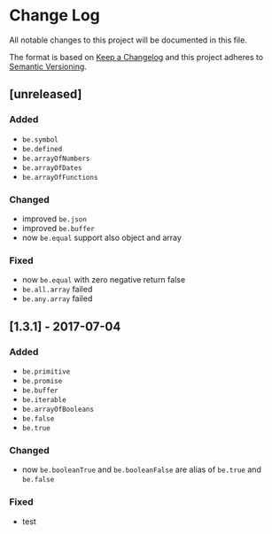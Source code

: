 # Change Log
All notable changes to this project will be documented in this file.

The format is based on [Keep a Changelog](http://keepachangelog.com/)
and this project adheres to [Semantic Versioning](http://semver.org/).

## [unreleased]

### Added
- `be.symbol`
- `be.defined`
- `be.arrayOfNumbers`
- `be.arrayOfDates`
- `be.arrayOfFunctions`

### Changed
- improved `be.json`
- improved `be.buffer`
- now `be.equal` support also object and array

### Fixed
- now `be.equal` with zero negative return false
- `be.all.array` failed
- `be.any.array` failed

## [1.3.1] - 2017-07-04

### Added
- `be.primitive`
- `be.promise`
- `be.buffer`
- `be.iterable`
- `be.arrayOfBooleans`
- `be.false`
- `be.true`
    
### Changed
- now `be.booleanTrue` and `be.booleanFalse` are alias of `be.true` and `be.false`

### Fixed
- test